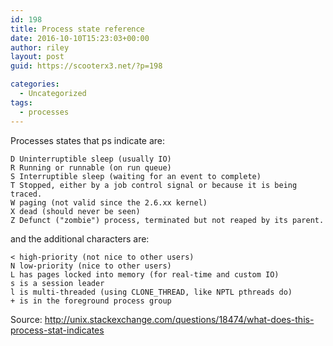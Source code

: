 ```yaml
---
id: 198
title: Process state reference
date: 2016-10-10T15:23:03+00:00
author: riley
layout: post
guid: https://scooterx3.net/?p=198

categories:
  - Uncategorized
tags:
  - processes
---
```

Processes states that ps indicate are:

    D Uninterruptible sleep (usually IO)
    R Running or runnable (on run queue)
    S Interruptible sleep (waiting for an event to complete)
    T Stopped, either by a job control signal or because it is being traced.
    W paging (not valid since the 2.6.xx kernel)
    X dead (should never be seen)
    Z Defunct ("zombie") process, terminated but not reaped by its parent.
    

and the additional characters are:

    < high-priority (not nice to other users)
    N low-priority (nice to other users)
    L has pages locked into memory (for real-time and custom IO)
    s is a session leader
    l is multi-threaded (using CLONE_THREAD, like NPTL pthreads do)
    + is in the foreground process group 
    

Source: http://unix.stackexchange.com/questions/18474/what-does-this-process-stat-indicates